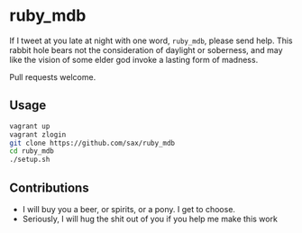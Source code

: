 ruby_mdb
========

If I tweet at you late at night with one word, `ruby_mdb`, please
send help. This rabbit hole bears not the consideration of daylight
or soberness, and may like the vision of some elder god invoke a
lasting form of madness.

Pull requests welcome.

## Usage

```bash
vagrant up
vagrant zlogin
git clone https://github.com/sax/ruby_mdb
cd ruby_mdb
./setup.sh
```

## Contributions

* I will buy you a beer, or spirits, or a pony. I get to choose.
* Seriously, I will hug the shit out of you if you help me make
  this work
